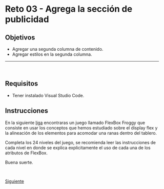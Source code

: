 # Reto 03 - Agrega la sección de publicidad

## Objetivos
- Agregar una segunda columna de contenido.
- Agregar estilos en la segunda columna.

---
<br/>

## Requisitos
- Tener instalado Visual Studio Code.

## Instrucciones

En la siguiente [liga](https://flexboxfroggy.com/#es) encontraras un juego llamado FlexBox Froggy que consiste en usar los conceptos que hemos estudiado sobre el display flex y la alineación de los elementos para acomodar una ranas dentro del tablero. 

Completa los 24 niveles del juego, se recomienda leer las instrucciones de cada nivel en donde se explica explicitamente el uso de cada una de los atributos de FlexBox.

Buena suerte.

<br/>

[Siguiente](../Ejemplo-04/README.md)
